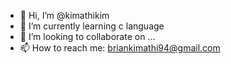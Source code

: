 - 👋 Hi, I’m @kimathikim
- 🌱 I’m currently learning c language
- 💞️ I’m looking to collaborate on ...
- 📫 How to reach me: briankimathi94@gmail.com
   
<!---
kimathikim/kimathikim is a ✨ special ✨ repository because its `README.md` (this file) appears on your GitHub profile.
You can click the Preview link to take a look at your changes.
--->
